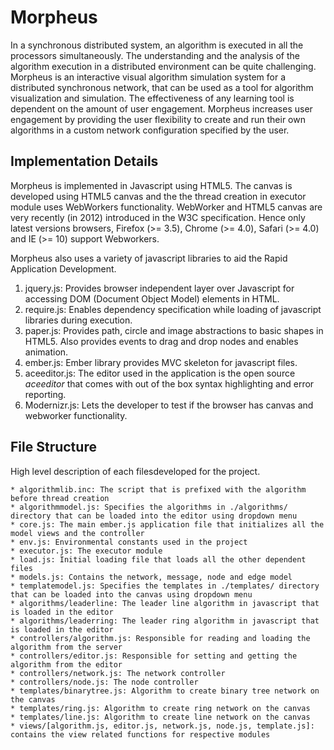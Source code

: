 Morpheus
========

In a synchronous distributed system, an algorithm is executed in all the processors simultaneously. The understanding  and the analysis of the algorithm execution in a distributed environment can be quite challenging. Morpheus is an interactive visual algorithm simulation system for a distributed synchronous network, that can be used as a tool for algorithm visualization and simulation. The effectiveness of any learning tool is dependent on the amount of user engagement. Morpheus increases user engagement by providing the user flexibility to create and run their own algorithms in a custom network configuration specified by the user. 

Implementation Details
----------------------

Morpheus is implemented  in Javascript using HTML5. The canvas is developed using HTML5 canvas and the the thread creation in executor module uses WebWorkers functionality. WebWorker and HTML5 canvas are very recently (in 2012) introduced in the W3C specification. Hence only latest versions browsers, Firefox (>= 3.5), Chrome (>= 4.0), Safari (>= 4.0) and IE (>= 10) support Webworkers.

Morpheus also uses a variety of javascript libraries to aid the Rapid Application Development.

1. jquery.js: Provides browser independent layer over Javascript for accessing DOM (Document Object Model) elements in HTML.
2. require.js: Enables dependency specification while loading of javascript libraries during execution.
3. paper.js: Provides path, circle and image abstractions to basic shapes in HTML5. Also provides events to drag and drop nodes and enables animation.
4. ember.js: Ember library provides MVC skeleton for javascript files.
5. aceeditor.js: The editor used in the application is the open source $aceeditor$ that comes with out of the box syntax highlighting and error reporting.
6. Modernizr.js: Lets the developer to test if the browser has canvas and webworker functionality.


File Structure
--------------

High level description of each filesdeveloped for the project.

    * algorithmlib.inc: The script that is prefixed with the algorithm before thread creation
    * algorithmmodel.js: Specifies the algorithms in ./algorithms/ directory that can be loaded into the editor using dropdown menu
    * core.js: The main ember.js application file that initializes all the model views and the controller
    * env.js: Environmental constants used in the project
    * executor.js: The executor module
    * load.js: Initial loading file that loads all the other dependent files
    * models.js: Contains the network, message, node and edge model
    * templatemodel.js: Specifies the templates in ./templates/ directory that can be loaded into the canvas using dropdown menu
    * algorithms/leaderline: The leader line algorithm in javascript that is loaded in the editor
    * algorithms/leaderring: The leader ring algorithm in javascript that is loaded in the editor
    * controllers/algorithm.js: Responsible for reading and loading the algorithm from the server
    * controllers/editor.js: Responsible for setting and getting the algorithm from the editor
    * controllers/network.js: The network controller
    * controllers/node.js: The node controller
    * templates/binarytree.js: Algorithm to create binary tree network on the canvas
    * templates/ring.js: Algorithm to create ring network on the canvas
    * templates/line.js: Algorithm to create line network on the canvas
    * views/[algorithm.js, editor.js, network.js, node.js, template.js]: contains the view related functions for respective modules


